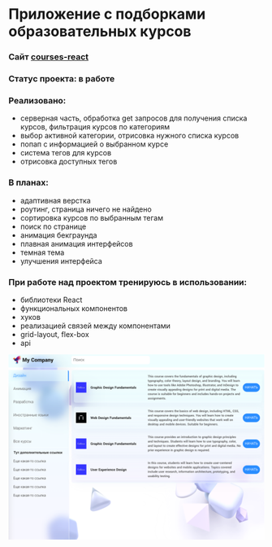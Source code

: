 # Приложение с подборками образовательных курсов

### Сайт [courses-react](https://react-courses-frontend.vercel.app/)
### Статус проекта: в работе
### Реализовано:
  *  серверная часть, обработка get запросов для получения списка курсов, фильтрация курсов по категориям
  *  выбор активной категории, отрисовка нужного списка курсов
  *  попап с информацией о выбранном курсе
  *  система тегов для курсов
  *  отрисовка доступных тегов
### В планах:
*  адаптивная верстка
*  роутинг, страница ничего не найдено
*  сортировка курсов по выбранным тегам
*  поиск по странице
*  анимация бекграунда
*  плавная анимация интерфейсов
*  темная тема
*  улучшения интерфейса

### При работе над проектом тренируюсь в использовании:
* библиотеки React
* функциональных компонентов
* хуков
* реализацией связей между компонентами
* grid-layout, flex-box
* api

![alt text](./gh-images/Снимок%20экрана%202023-03-09%20в%2014.00.06.png "image_title")